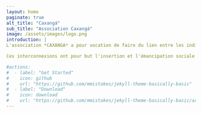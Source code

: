 ```yaml
---
layout: home
paginate: true
alt_title: "Caxangá"
sub_title: "Association Caxangá"
image: /assets/images/logo.png
introduction: |
L'association *CAXANGA* a pour vocation de faire du lien entre les individus, les associations et toute autre organisation oeuvrant dans le domaine social, solidaire, artistique, culturel, environnemental et celui du divertissement, principalement en lien avec l'intégration des étrangers en France.

Ces interconnexions ont pour but l'insertion et l'émancipation sociale des étrangers en France ainsi que l'information et la sensibilisation des citoyens au respect des réglementations dans le domaine de la protection de l'environnement et la lutte contre toutes les formes de pollution et de nuisances en considérant notamment leur impact sur la santé humaine et planétaire.

#actions:
#  - label: "Get Started"
#    icon: github
#    url: "https://github.com/mmistakes/jekyll-theme-basically-basic"
#  - label: "Download"
#    icon: download
#    url: "https://github.com/mmistakes/jekyll-theme-basically-basic/archive/master.zip"
---
```

